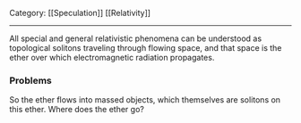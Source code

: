 Category: [[Speculation]] [[Relativity]]
___
All special and general relativistic phenomena can be understood as topological solitons traveling through flowing space, and that space is the ether over which electromagnetic radiation propagates. 

### Problems
So the ether flows into massed objects, which themselves are solitons on this ether. Where does the ether go? 

